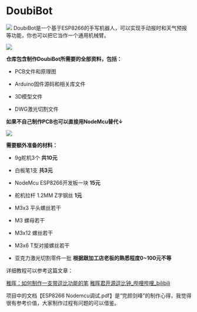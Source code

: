 # DoubiBot

![](https://pic4.zhimg.com/v2-fc327e9424641f19b9c4b6d9473dcf40_1200x500.jpg)
DoubiBot是一个基于ESP8266的手写机器人，可以实现手动报时和天气预报等功能，你也可以把它当作一个通用机械臂。

![](https://pic2.zhimg.com/80/v2-0708b47ec3e3099b079629bbacb2c8b1_hd.jpg)

**仓库包含制作DoubiBot所需要的全部资料，包括：**

- PCB文件和原理图

- Arduino固件源码和相关库文件

- 3D模型文件

- DWG激光切割文件

  

**如果不自己制作PCB也可以直接用NodeMcu替代↓**

  ![](https://pic2.zhimg.com/80/v2-5eec44ce17870ea8660160b2b2537a09_hd.jpg)

  

**需要额外准备的材料：**

- 9g舵机3个 **共10元**

- 白板笔1支 **共3元**

- NodeMcu ESP8266开发板一块 **15元**

- 舵机拉杆 1.2MM Z字钢丝 **1元**

- M3x3 平头螺丝若干

- M3 螺母若干

- M3x12 螺丝若干

- M3x6 T型对接螺丝若干

- 亚克力激光切割零件一批 **根据跟加工店老板的熟悉程度0~100元不等**



详细教程可以参考这篇文章：

[稚晖：如何制作一支带逗比功能的笔](https://zhuanlan.zhihu.com/p/67700105)
[稚晖君开源逗比钟_哔哩哔哩_bilibili](https://www.bilibili.com/video/BV1XP4y1p7W3?spm_id_from=333.999.0.0)

项目中的文档【ESP8266 Nodemcu调试.pdf】是“完颜剑峰”的制作心得，我觉得很有参考价值，大家制作过程有问题的可以借鉴。

